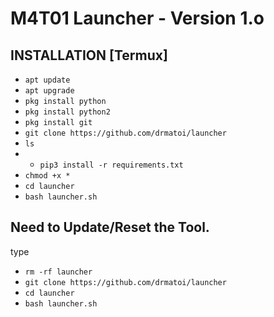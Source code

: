 # M4T01 Launcher - Version 1.o
## INSTALLATION [Termux]

* `apt update`
* `apt upgrade`
* `pkg install python`
* `pkg install python2`
* `pkg install git`
* `git clone https://github.com/drmatoi/launcher`
* `ls`
* * `pip3 install -r requirements.txt`
* `chmod +x *`
* `cd launcher`
* `bash launcher.sh`

## Need to Update/Reset the Tool.
type
* `rm -rf launcher`
* `git clone https://github.com/drmatoi/launcher`
* `cd launcher`
* `bash launcher.sh`
